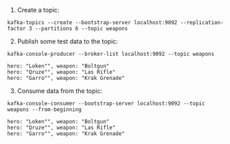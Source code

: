 1. Create a topic:

```
kafka-topics --create --bootstrap-server localhost:9092 --replication-factor 3 --partitions 6 --topic weapons
```


2. Publish some test data to the topic:
```
kafka-console-producer --broker-list localhost:9092 --topic weapons

hero: "Loken"", weapon: "Boltgun"
hero: "Qruze"", weapon: "Las Rifle"
hero: "Garro"", weapon: "Krak Grenade"
```

3. Consume data from the topic:
```
kafka-console-consumer --bootstrap-server localhost:9092 --topic weapons --from-beginning

hero: "Loken"", weapon: "Boltgun"
hero: "Qruze"", weapon: "Las Rifle"
hero: "Garro"", weapon: "Krak Grenade"
```